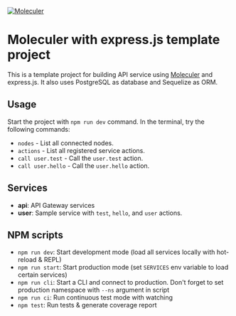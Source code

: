 [![Moleculer](https://badgen.net/badge/Powered%20by/Moleculer/0e83cd)](https://moleculer.services)

# Moleculer with express.js template project
This is a template project for building API service using [Moleculer](https://moleculer.services/) and express.js. It also uses PostgreSQL as database and Sequelize as ORM.

## Usage
Start the project with `npm run dev` command. 
In the terminal, try the following commands:
- `nodes` - List all connected nodes.
- `actions` - List all registered service actions.
- `call user.test` - Call the `user.test` action.
- `call user.hello` - Call the `user.hello` action.

## Services
- **api**: API Gateway services
- **user**: Sample service with `test`, `hello`, and `user` actions.

## NPM scripts
- `npm run dev`: Start development mode (load all services locally with hot-reload & REPL)
- `npm run start`: Start production mode (set `SERVICES` env variable to load certain services)
- `npm run cli`: Start a CLI and connect to production. Don't forget to set production namespace with `--ns` argument in script
- `npm run ci`: Run continuous test mode with watching
- `npm test`: Run tests & generate coverage report
